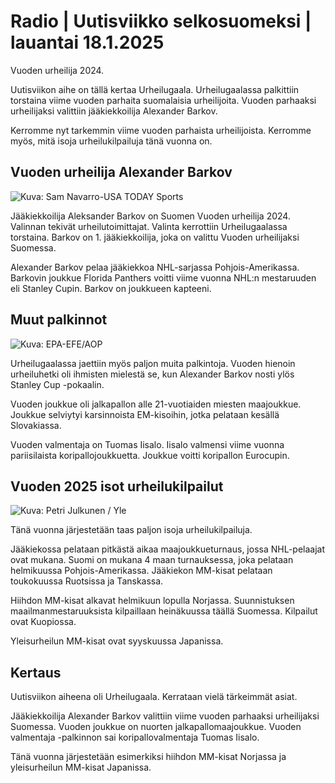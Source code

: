 # Radio \| Uutisviikko selkosuomeksi \| lauantai 18.1.2025

Vuoden urheilija 2024.

Uutisviikon aihe on tällä kertaa Urheilugaala. Urheilugaalassa palkittiin torstaina viime vuoden parhaita suomalaisia urheilijoita. Vuoden parhaaksi urheilijaksi valittiin jääkiekkoilija Alexander Barkov.

Kerromme nyt tarkemmin viime vuoden parhaista urheilijoista. Kerromme myös, mitä isoja urheilukilpailuja tänä vuonna on.

## Vuoden urheilija Alexander Barkov

![Kuva: Sam Navarro-USA TODAY Sports](https://images.cdn.yle.fi/image/upload/c_crop,h_2949,w_5244,x_0,y_132/ar_1.7777777777777777,c_fill,g_faces,h_431,w_767/dpr_1.0/q_auto:eco/f_auto/fl_lossy/v1719387325/39-1308359667a875c0c5c6)

Jääkiekkoilija Aleksander Barkov on Suomen Vuoden urheilija 2024. Valinnan tekivät urheilutoimittajat. Valinta kerrottiin Urheilugaalassa torstaina. Barkov on 1. jääkiekkoilija, joka on valittu Vuoden urheilijaksi Suomessa.

Alexander Barkov pelaa jääkiekkoa NHL-sarjassa Pohjois-Amerikassa. Barkovin joukkue Florida Panthers voitti viime vuonna NHL:n mestaruuden eli Stanley Cupin. Barkov on joukkueen kapteeni.

## Muut palkinnot

![Kuva: EPA-EFE/AOP](https://images.cdn.yle.fi/image/upload/c_crop,h_1692,w_3008,x_0,y_103/ar_1.7777777777777777,c_fill,g_faces,h_431,w_767/dpr_1.0/q_auto:eco/f_auto/fl_lossy/v1732162185/39-1383274673eb26c52932)

Urheilugaalassa jaettiin myös paljon muita palkintoja. Vuoden hienoin urheiluhetki oli ihmisten mielestä se, kun Alexander Barkov nosti ylös Stanley Cup -pokaalin.

Vuoden joukkue oli jalkapallon alle 21-vuotiaiden miesten maajoukkue. Joukkue selviytyi karsinnoista EM-kisoihin, jotka pelataan kesällä Slovakiassa.

Vuoden valmentaja on Tuomas Iisalo. Iisalo valmensi viime vuonna pariisilaista koripallojoukkuetta. Joukkue voitti koripallon Eurocupin.

## Vuoden 2025 isot urheilukilpailut

![Kuva: Petri Julkunen / Yle](https://images.cdn.yle.fi/image/upload/c_crop,h_2267,w_4031,x_0,y_607/ar_1.7777777777777777,c_fill,g_faces,h_431,w_767/dpr_1.0/q_auto:eco/f_auto/fl_lossy/v1722240442/39-132468466a74d2b81bcf)

Tänä vuonna järjestetään taas paljon isoja urheilukilpailuja.

Jääkiekossa pelataan pitkästä aikaa maajoukkueturnaus, jossa NHL-pelaajat ovat mukana. Suomi on mukana 4 maan turnauksessa, joka pelataan helmikuussa Pohjois-Amerikassa. Jääkiekon MM-kisat pelataan toukokuussa Ruotsissa ja Tanskassa.

Hiihdon MM-kisat alkavat helmikuun lopulla Norjassa. Suunnistuksen maailmanmestaruuksista kilpaillaan heinäkuussa täällä Suomessa. Kilpailut ovat Kuopiossa.

Yleisurheilun MM-kisat ovat syyskuussa Japanissa.

## Kertaus

Uutisviikon aiheena oli Urheilugaala. Kerrataan vielä tärkeimmät asiat.

Jääkiekkoilija Alexander Barkov valittiin viime vuoden parhaaksi urheilijaksi Suomessa. Vuoden joukkue on nuorten jalkapallomaajoukkue. Vuoden valmentaja -palkinnon sai koripallovalmentaja Tuomas Iisalo.

Tänä vuonna järjestetään esimerkiksi hiihdon MM-kisat Norjassa ja yleisurheilun MM-kisat Japanissa.

